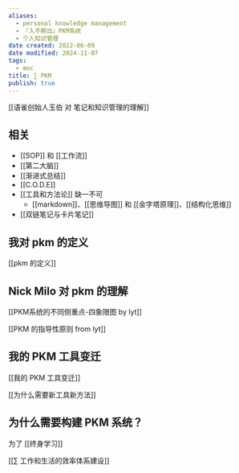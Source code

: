 ```yaml
---
aliases:
  - personal knowledge management
  - 『入不孵出』PKM系统
  - 个人知识管理
date created: 2022-06-09
date modified: 2024-11-07
tags:
  - moc
title: ∑ PKM
publish: true
---
```


[[语雀创始人玉伯 对 笔记和知识管理的理解]]

## 相关

- [[SOP]] 和 [[工作流]]
- [[第二大脑]]
- [[渐进式总结]]
- [[C.O.D.E]]
- [[工具和方法论]] 缺一不可
	- [[markdown]]、[[思维导图]] 和 [[金字塔原理]]、[[结构化思维]]
- [[双链笔记与卡片笔记]]

## 我对 pkm 的定义

[[pkm 的定义]]

## Nick Milo 对 pkm 的理解

[[PKM系统的不同侧重点-四象限图 by lyt]]

[[PKM 的指导性原则 from lyt]]

## 我的 PKM 工具变迁

[[我的 PKM 工具变迁]]

[[为什么需要新工具新方法]]

## 为什么需要构建 PKM 系统？

为了 [[终身学习]]

[[∑ 工作和生活的效率体系建设]]